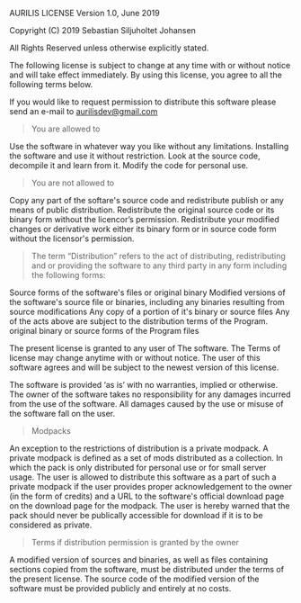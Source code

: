 AURILIS LICENSE
Version 1.0, June 2019

Copyright (C) 2019 Sebastian Siljuholtet Johansen

All Rights Reserved unless otherwise explicitly stated.

The following license is subject to change at any time with or without notice and will take effect immediately. By using this license, you agree to all the following terms below.

If you would like to request permission to distribute this software please send an e-mail to aurilisdev@gmail.com

> You are allowed to 

Use the software in whatever way you like without any limitations.
Installing the software and use it without restriction.
Look at the source code, decompile it and learn from it.
Modify the code for personal use.

> You are not allowed to

Copy any part of the softare's source code and redistribute publish or any means of public distribution.
Redistribute the original source code or its binary form without the licencor’s permission.
Redistribute your modified changes or derivative work either its binary form or in source code form without the licensor's permission.

> The term “Distribution” refers to the act of distributing, redistributing and or providing the software to any third party in any form including the following forms:

Source forms of the software's files or original binary
Modified versions of the software's source file or binaries, including any binaries resulting from source modifications
Any copy of a portion of it's binary or source files
Any of the acts above are subject to the distribution terms of the Program.
original binary or source forms of the Program files

The present license is granted to any user of The software. The Terms of license may change anytime with or without notice. The user of this software agrees and will be subject to the newest version of this license.

The software is provided ‘as is’ with no warranties, implied or otherwise. The owner of the software takes no responsibility for any damages incurred from the use of the software. All damages caused by the use or misuse of the software fall on the user.

> Modpacks

An exception to the restrictions of distribution is a private modpack. A private modpack is defined as a set of mods distributed as a collection. In which the pack is only distributed for personal use or for small server usage. The user is allowed to distribute this software as a part of such a private modpack if the user provides proper acknowledgement to the owner (in the form of credits) and a URL to the software's official download page on the download page for the modpack. The user is hereby warned that the pack should never be publically accessible for download if it is to be considered as private.

> Terms if distribution permission is granted by the owner

A modified version of sources and binaries, as well as files containing sections copied from the software, must be distributed under the terms of the present license. The source code of the modified version of the software must be provided publicly and entirely at no costs.
